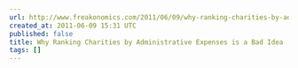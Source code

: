 ```yaml
---
url: http://www.freakonomics.com/2011/06/09/why-ranking-charities-by-administrative-expenses-is-a-bad-idea/
created_at: 2011-06-09 15:31 UTC
published: false
title: Why Ranking Charities by Administrative Expenses is a Bad Idea
tags: []
---
```



